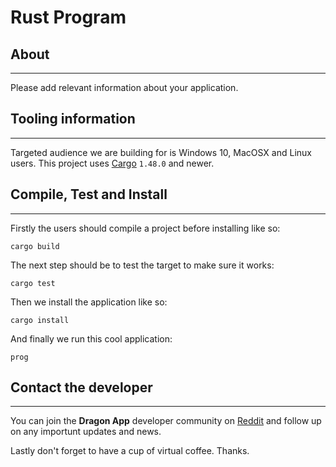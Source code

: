# Rust Program

## About

* * *

Please add relevant information about your application.

## Tooling information

* * *

Targeted audience we are building for is Windows 10, MacOSX and Linux users. This project uses
[Cargo](https://doc.rust-lang.org/stable/cargo/) `1.48.0` and newer.

## Compile, Test and Install

* * *

Firstly the users should compile a project before installing like so:

```console
cargo build
```

The next step should be to test the target to make sure it works:

```console
cargo test
```

Then we install the application like so:

```console
cargo install
```

And finally we run this cool application:

```console
prog
```

## Contact the developer

* * *

You can join the **Dragon App** developer community on [Reddit](https://www.reddit.com/r/dragon_apps/) and follow
up on any importunt updates and news.

Lastly don't forget to have a cup of virtual coffee. Thanks.
